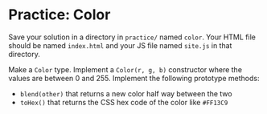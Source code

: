 # Practice: Color

Save your solution in a directory in `practice/` named `color`.
Your HTML file should be named `index.html` and your JS file named `site.js` in that directory.

Make a `Color` type.
Implement a `Color(r, g, b)` constructor where the values are between 0 and 255.
Implement the following prototype methods:

* `blend(other)` that returns a new color half way between the two
* `toHex()` that returns the CSS hex code of the color like `#FF13C9`

